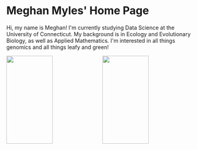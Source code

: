 # Meghan Myles' Home Page
Hi, my name is Meghan! I'm currently studying Data Science at the University of Connecticut. My background is in Ecology and Evolutionary Biology, as well as Applied Mathematics. I'm interested in all things genomics and all things leafy and green!

<p float="left">
  <img src="https://p0.pxfuel.com/preview/668/584/1001/tree-branch-nature-outdoors.jpg" width="49%" height="230"/>
  <img src="https://www.publicdomainpictures.net/pictures/450000/velka/dna-biology-science-dna-helix.jpg" width="49%" height="230" />
</p>
